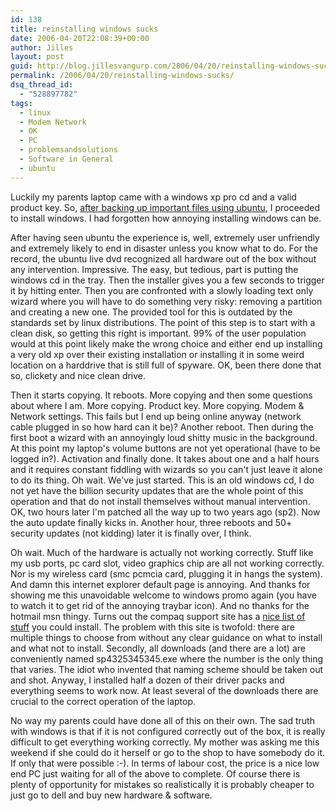 ```yaml
---
id: 138
title: reinstalling windows sucks
date: 2006-04-20T22:08:39+00:00
author: Jilles
layout: post
guid: http://blog.jillesvangurp.com/2006/04/20/reinstalling-windows-sucks/
permalink: /2006/04/20/reinstalling-windows-sucks/
dsq_thread_id:
  - "528897782"
tags:
  - linux
  - Modem Network
  - OK
  - PC
  - problemsandsolutions
  - Software in General
  - ubuntu
---
```

Luckily my parents laptop came with a windows xp pro cd and a valid product key. So, <a href="http://blog.jillesvangurp.com/2006/04/18/spyware-sucks-but-ubuntu-doesnt/">after backing up important files using ubuntu</a>, I proceeded to install windows. I had forgotten how annoying installing windows can be.

After having seen ubuntu the experience is, well, extremely user unfriendly and extremely likely to end in disaster unless you know what to do. For the record, the ubuntu live dvd recognized all hardware out of the box without any intervention. Impressive.
The easy, but tedious, part is putting the windows cd in the tray. Then the installer gives you a few seconds to trigger it by hitting enter. Then you are confronted with a slowly loading text only wizard where you will have to do something very risky: removing a partition and creating a new one. The provided tool for this is outdated by the standards set by linux distributions. The point of this step is to start with a clean disk, so getting this right is important. 99% of the user population would at this point likely make the wrong choice and either end up installing a very old xp over their existing installation or installing it in some weird location on a harddrive that is still full of spyware. OK, been there done that so, clickety and nice clean drive.

Then it starts copying. It reboots. More copying and then some questions about where I am. More copying. Product key. More copying. Modem & Network settings. This fails but I end up being online anyway (network cable plugged in so how hard can it be)? Another reboot. Then during the first boot a wizard with an annoyingly loud  shitty music in the background. At this point my laptop's volume buttons are not yet operational (have to be logged in?). Activation and finally done. It takes about one and a half hours and it requires constant fiddling with wizards so you can't just leave it alone to do its thing.
Oh wait. We've just started. This is an old windows cd, I do not yet have the billion security updates that are the whole point of this operation and that do not install themselves without manual intervention. OK, two hours later I'm patched all the way up to two years ago (sp2). Now the auto update finally kicks in. Another hour, three reboots and 50+ security updates (not kidding) later it is finally over, I think.

Oh wait. Much of the hardware is actually not working correctly. Stuff like my usb ports, pc card slot, video graphics chip are all not working correctly. Nor is my wireless card (smc pcmcia card, plugging it in hangs the system). And damn this internet explorer default page is annoying. And thanks for showing me this unavoidable welcome to windows promo again (you have to watch it to get rid of the annoying traybar icon). And no thanks for the hotmail msn thingy.
Turns out the compaq support site has a <a href="http://h18007.www1.hp.com/support/files/evonotebook/us/locate/64_5178.html?jumpid=reg_R1002_USEN">nice list of stuff</a> you could install. The problem with this site is twofold: there are multiple things to choose from without any clear guidance on what to install and what not to install. Secondly, all downloads (and there are a lot) are conveniently named sp4325345345.exe where the number is the only thing that varies. The idiot who invented that naming scheme should be taken out and shot. Anyway, I installed half a dozen of their driver packs and everything seems to work now. At least several of the downloads there are crucial to the correct operation of the laptop.

No way my parents could have done all of this on their own. The sad truth with windows is that if it is not configured correctly out of the box, it is really difficult to get everything working correctly. My mother was asking me this weekend if she could do it herself or go to the shop to have somebody do it. If only that were possible :-). In terms of labour cost, the price is a nice low end PC just waiting for all of the above to complete. Of course there is plenty of opportunity for mistakes so realistically it is probably cheaper to just go to dell and buy new hardware & software.